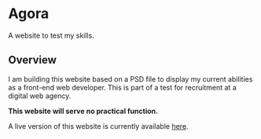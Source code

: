 # Agora
A website to test my skills.

## Overview
I am building this website based on a PSD file to display my current abilities as a front-end web developer. This is part of a test for recruitment at a digital web agency.

<strong>This website will serve no practical function.</strong>

A live version of this website is currently available [here](http://foxyjacob.com/projects/agora).
